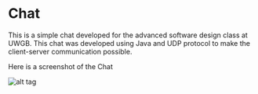 Chat
====
 This is a simple chat developed for the advanced software design class at UWGB.
 This chat was developed using Java and UDP protocol to make the client-server communication possible.
 
 Here is a screenshot of the Chat
 
 ![alt tag](http://i.imgur.com/0I2gYug.png)
